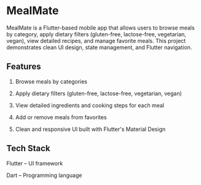 # MealMate

MealMate is a Flutter-based mobile app that allows users to browse meals by category, apply dietary filters (gluten-free, lactose-free, vegetarian, vegan), view detailed recipes, and manage favorite meals. This project demonstrates clean UI design, state management, and Flutter navigation.

## Features

1. Browse meals by categories

2. Apply dietary filters (gluten-free, lactose-free, vegetarian, vegan)

3. View detailed ingredients and cooking steps for each meal

4. Add or remove meals from favorites

5. Clean and responsive UI built with Flutter's Material Design

## Tech Stack

 Flutter – UI framework

 Dart – Programming language
